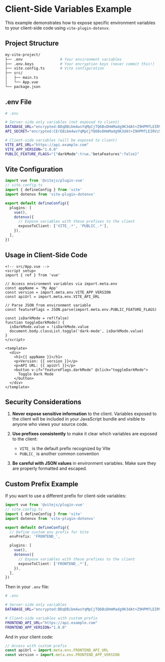 # Client-Side Variables Example

This example demonstrates how to expose specific environment variables to your client-side code using `vite-plugin-dotenvx`.

## Project Structure

```bash
my-vite-project/
├── .env                 # Your environment variables
├── .env.keys            # Your encryption keys (never commit this!)
├── vite.config.ts       # Vite configuration
├── src/
│   ├── main.ts
│   └── App.vue
└── package.json
```

## .env File

```bash
# .env

# Server-side only variables (not exposed to client)
DATABASE_URL="encrypted:BDqDBibm4wsYqMpCjTQ6BsDHmMadg9K3dAt+Z9HPMfLEIRVz50hmLXPXRuDBXaJi..."
API_SECRET="encrypted:CErEBibm4wsYqMpCjTQ6BsDHmMadg9K3dAt+Z9HPMfLEIRVz50hmLXPXRuDBXaJi..."

# Client-side variables (will be exposed to client)
VITE_API_URL="https://api.example.com"
VITE_APP_VERSION="1.0.0"
PUBLIC_FEATURE_FLAGS="{"darkMode":true,"betaFeatures":false}"
```

## Vite Configuration

```ts
import vue from '@vitejs/plugin-vue'
// vite.config.ts
import { defineConfig } from 'vite'
import dotenvx from 'vite-plugin-dotenvx'

export default defineConfig({
  plugins: [
    vue(),
    dotenvx({
      // Expose variables with these prefixes to the client
      exposeToClient: ['VITE_.*', 'PUBLIC_.*'],
    }),
  ],
})
```

## Usage in Client-Side Code

```vue
<!-- src/App.vue -->
<script setup>
import { ref } from 'vue'

// Access environment variables via import.meta.env
const appName = 'My App'
const version = import.meta.env.VITE_APP_VERSION
const apiUrl = import.meta.env.VITE_API_URL

// Parse JSON from environment variable
const featureFlags = JSON.parse(import.meta.env.PUBLIC_FEATURE_FLAGS)

const isDarkMode = ref(false)
function toggleDarkMode() {
  isDarkMode.value = !isDarkMode.value
  document.body.classList.toggle('dark-mode', isDarkMode.value)
}
</script>

<template>
  <div>
    <h1>{{ appName }}</h1>
    <p>Version: {{ version }}</p>
    <p>API URL: {{ apiUrl }}</p>
    <button v-if="featureFlags.darkMode" @click="toggleDarkMode">
      Toggle Dark Mode
    </button>
  </div>
</template>
```

## Security Considerations

1. **Never expose sensitive information** to the client. Variables exposed to the client will be included in your JavaScript bundle and visible to anyone who views your source code.

2. **Use prefixes consistently** to make it clear which variables are exposed to the client:
   - `VITE_` is the default prefix recognized by Vite
   - `PUBLIC_` is another common convention

3. **Be careful with JSON values** in environment variables. Make sure they are properly formatted and escaped.

## Custom Prefix Example

If you want to use a different prefix for client-side variables:

```ts
import vue from '@vitejs/plugin-vue'
// vite.config.ts
import { defineConfig } from 'vite'
import dotenvx from 'vite-plugin-dotenvx'

export default defineConfig({
  // Define custom env prefix for Vite
  envPrefix: 'FRONTEND_',

  plugins: [
    vue(),
    dotenvx({
      // Expose variables with these prefixes to the client
      exposeToClient: ['FRONTEND_.*'],
    }),
  ],
})
```

Then in your `.env` file:

```bash
# .env

# Server-side only variables
DATABASE_URL="encrypted:BDqDBibm4wsYqMpCjTQ6BsDHmMadg9K3dAt+Z9HPMfLEIRVz50hmLXPXRuDBXaJi..."

# Client-side variables with custom prefix
FRONTEND_API_URL="https://api.example.com"
FRONTEND_APP_VERSION="1.0.0"
```

And in your client code:

```js
// Access with custom prefix
const apiUrl = import.meta.env.FRONTEND_API_URL
const version = import.meta.env.FRONTEND_APP_VERSION
```
